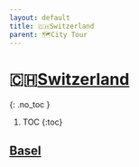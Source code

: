 ```yaml
---
layout: default
title: 🇨🇭Switzerland
parent: 🗺City Tour
---
```


# 🇨🇭[Switzerland](https://en.wikipedia.org/wiki/Switzerland)
{: .no_toc }
1. TOC
{:toc}

## [Basel](https://en.wikipedia.org/wiki/Basel)